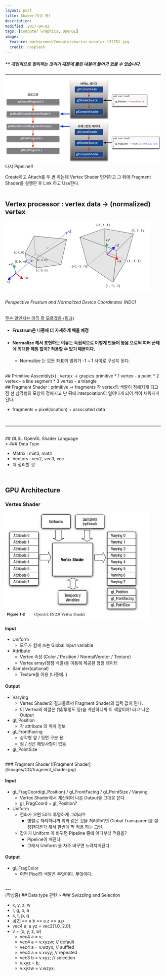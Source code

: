 ```yaml
---
layout: post
title: Shader(작성 중)
description:
modified: 2017-04-02
tags: [Computer Graphics, OpenGL]
image:
  feature: background/Computer/marius-masalar-132751.jpg
  credit: unsplash
---
```

##### ** 개인적으로 정리하는 것이기 때문에 틀린 내용이 들어가 있을 수 있습니다.
---

![](/images\CG\arch.jpg)
다시 Pipeline!!

Create하고 Attach를 두 번 하는데 Vertex Shader 먼저하고 그 뒤에 Fragment Shader를 실행한 후 Link 하고 Use한다.
<br />
<br />
## Vertex processor : vertex data -> (normalized) vertex
![](/images/CG/gl_projectionmatrix01.png)
###### Perspective Frustum and Normalized Device Coordinates (NDC)
[무슨 말인지는 아직 잘 모르겠음 (링크) ](http://www.songho.ca/opengl/gl_projectionmatrix.html)

* #### Frustrum은 나중에 더 자세하게 배울 예정
* #### Normalize 해서 표현하는 이유는 독립적으로 이렇게 만들어 놓음 으로써  여러 군데에 최대한 깨짐 없이? 적용할 수 있기 때문이다.
    * Normalize 는 모든 좌표의 범위가 -1 ~ 1 사이로 구성이 된다.

<br />
## Primitive Assembly(x) : vertex -> grapics primitive
* 1 vertex - a point
* 2 vertex - a line segment
* 3 vertex - a triangle

<br />
## Fragment Shader : primitive -> fragments
 각 vertex의 색깔이 정해지게 되고 점 선 삼각형의 모양이 정해지고 난 뒤에 interpolation이 일어나게 되어 색이 채워지게 된다.

 - fragments = pixel(location) + associated data

<br />

---

<br />
## GLSL
OpenGL Shader Language
<br />
> ### Data Type

* Matrix : mat3, mat4
* Vectors : vec2, vec3, vec
* 더 정리할 것

<br />

## GPU Architecture
### Vertex Shader
![Vertex Shader](/images/CG/vertex_shader.jpg)
#### Input
- Uniform
    - 모두가 함께 쓰는 Global input variable
- Attribute
    - Vertex 속성 (Color / Position / NormalVerctor / Texture)
    - Vertex array(정점 배열)을 이용해 제공된 정점 데이터
- Sampler(optional)
    - Texture를 이용 (나중에..)

#### Output
- Varying
    - Vertex Shader의 결과물로써 Fragment Shader의 입력 값이 된다.
    - 이 Vertex의 색깔은 (빛/투명도 등)을 계산하니까 이 색깔이야! 라고 나온 Output
- gl_Position
    - 각 attribute 의 위치 정보
- gl_FrontFacing
    - 삼각형 앞 / 뒷면 구분 용
    - 점 / 선은 해당사항이 없음
- gl_PointSize

<br />
### Fragment Shader
![Fragment Shader](/images/CG/fragment_shader.jpg)

#### Input
- gl_FragCoord(gl_Position) / gl_FrontFacing / gl_PointSize / Varying
    - Vertex Shader에서 계산되어 나온 Output을 그대로 쓴다.
    - gl_FragCoord = gl_Position?
- Uniform
    - 전화가 오면 50% 투명하게 그려라?!
        - 병렬로 처리하니까 위와 같은 것을 처리하려면 Global Transparent를 설정한다든가 해서 한번에 딱 적용 하는 그런..
    - 갑자기 Uniform 이 바뀌면 Pipeline 중에 어디부터 적용을?
        - Pipeline이 깨진다
        - 그래서 Uniform 을 자주 바꾸면 느려지게된다.

#### Output
- gl_FragColor
    - 어떤 Pixel의 색깔은 무엇이다. 무엇이다.
<br />
---
<br />
(작성중)
## Data type 관련
> ### Swizzling and Selection

- x, y, z, w
- r, g, b, a
- s, t, p, q
- a[2] == a.b == a.z == a.p
- vec4 a;
  a.yz = vec2(1.0, 2.0);
- v = (x, y, z, w)
    - vec4 a = v;
    - vec4 a = v.xyzw; // default
    - vec4 a = v.wzyx; // suffled
    - vec4 a = v.xxyy; // repeated
    - vec3 b = v.xyz; // selection
    - v.xyz = b;
    - v.xyzw = v.wzyx;
